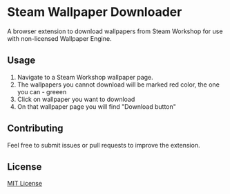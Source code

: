 # Steam Wallpaper Downloader
A browser extension to download wallpapers from Steam Workshop for use with non-licensed Wallpaper Engine.

## Usage
1. Navigate to a Steam Workshop wallpaper page.
2. The wallpapers you cannot download will be marked red color, the one you can - greeen
2. Click on wallpaper you want to download
3. On that wallpaper page you will find "Download button"

## Contributing
Feel free to submit issues or pull requests to improve the extension.

## License
[MIT License](LICENSE)
